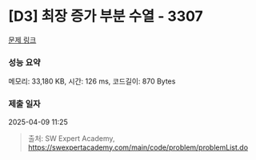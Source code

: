 # [D3] 최장 증가 부분 수열 - 3307 

[문제 링크](https://swexpertacademy.com/main/code/problem/problemDetail.do?contestProbId=AWBOKg-a6l0DFAWr) 

### 성능 요약

메모리: 33,180 KB, 시간: 126 ms, 코드길이: 870 Bytes

### 제출 일자

2025-04-09 11:25



> 출처: SW Expert Academy, https://swexpertacademy.com/main/code/problem/problemList.do